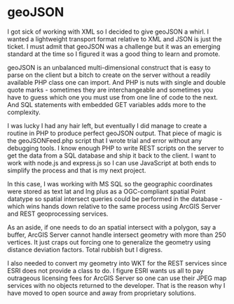 geoJSON
=======

I got sick of working with XML so I decided to give geoJSON a whirl. I wanted a lightweight transport format relative to XML and JSON is just the ticket. I must admit that geoJSON was a challenge but it was an emerging standard at the time so I figured it was a good thing to learn and promote.

geoJSON is an unbalanced multi-dimensional construct that is easy to parse on the client but a bitch to create on the server without a readily available PHP class one can import. And PHP is nuts with single and double quote marks - sometimes they are interchangeable and sometimes you have to guess which one you must use from one line of code to the next. And SQL statements with embedded GET variables adds more to the complexity.

I was lucky I had any hair left, but eventually I did manage to create a routine in PHP to produce perfect geoJSON output. That piece of magic is the geoJSONFeed.php script that I wrote trial and error without any debugging tools. I know enough PHP to write REST scripts on the server to get the data from a SQL database and ship it back to the client. I want to work with node.js and express.js so I can use JavaScript at both ends to simplify the process and that is my next project.

In this case, I was working with MS SQL so the geographic coordinates were stored as text lat and lng plus as a OGC-compliant spatial Point datatype so spatial intersect queries could be performed in the database - which wins hands down relative to the same process using ArcGIS Server and REST geoprocessing services.

As an aside, if one needs to do an spatial intersect with a polygon, say a buffer, ArcGIS Server cannot handle intersect geometry with more than 250 vertices. It just craps out forcing one to generalize the geometry using distance deviation factors. Total rubbish but I digress.

I also needed to convert my geometry into WKT for the REST services since ESRI does not provide a class to do. I figure ESRI wants us all to pay outrageous licensing fees for ArcGIS Server so one can use their JPEG map services with no objects returned to the developer. That is the reason why I have moved to open source and away from proprietary solutions.
